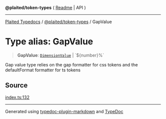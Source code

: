 **@plaited/token-types** ( [Readme](../README.md) \| API )

***

[Plaited Typedocs](../../../modules.md) / [@plaited/token-types](../modules.md) / GapValue

# Type alias: GapValue

> **GapValue**: [`DimensionValue`](DimensionValue.md) \| \`${number}%\`

Gap value type relies on the gap formatter for css tokens
and the defaultFormat formatter for ts tokens

## Source

[index.ts:132](https://github.com/plaited/plaited/blob/0d4801d/libs/token-types/src/index.ts#L132)

***

Generated using [typedoc-plugin-markdown](https://www.npmjs.com/package/typedoc-plugin-markdown) and [TypeDoc](https://typedoc.org/)
